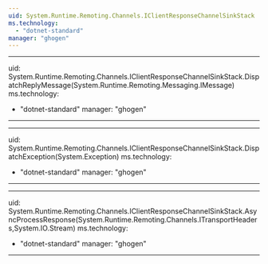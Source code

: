 ```yaml
---
uid: System.Runtime.Remoting.Channels.IClientResponseChannelSinkStack
ms.technology: 
  - "dotnet-standard"
manager: "ghogen"
---
```


---
uid: System.Runtime.Remoting.Channels.IClientResponseChannelSinkStack.DispatchReplyMessage(System.Runtime.Remoting.Messaging.IMessage)
ms.technology: 
  - "dotnet-standard"
manager: "ghogen"
---

---
uid: System.Runtime.Remoting.Channels.IClientResponseChannelSinkStack.DispatchException(System.Exception)
ms.technology: 
  - "dotnet-standard"
manager: "ghogen"
---

---
uid: System.Runtime.Remoting.Channels.IClientResponseChannelSinkStack.AsyncProcessResponse(System.Runtime.Remoting.Channels.ITransportHeaders,System.IO.Stream)
ms.technology: 
  - "dotnet-standard"
manager: "ghogen"
---
